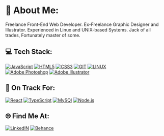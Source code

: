 
# 💫 About Me:
Freelance Front-End Web Developer. Ex-Freelance Graphic Designer and Illustrator. Experienced in Linux and UNIX-based Systems.
Jack of all trades, Fortunately master of some.


## 💻 Tech Stack:
[![JavaScript](https://img.shields.io/badge/javascript-%23323330.svg?style=for-the-badge&logo=javascript&logoColor=%23F7DF1E)](#) [![HTML5](https://img.shields.io/badge/html5-%23E34F26.svg?style=for-the-badge&logo=html5&logoColor=white)](#) [![CSS3](https://img.shields.io/badge/css3-%231572B6.svg?style=for-the-badge&logo=css3&logoColor=white)](#) [![GIT](https://img.shields.io/badge/Git-fc6d26?style=for-the-badge&logo=git&logoColor=white)](#) [![LINUX](https://img.shields.io/badge/Linux-FCC624?style=for-the-badge&logo=linux&logoColor=black)](#) <br>
[![Adobe Photoshop](https://img.shields.io/badge/adobe%20photoshop-%2331A8FF.svg?style=for-the-badge&logo=adobe%20photoshop&logoColor=white)](#) [![Adobe Illustrator](https://img.shields.io/badge/adobe%20illustrator-%23FF9A00.svg?style=for-the-badge&logo=adobe%20illustrator&logoColor=white)](#)

## 📖 On Track For:
[![React](https://img.shields.io/badge/react-%2320232a.svg?style=for-the-badge&logo=react&logoColor=%2361DAFB)](#) [![TypeScript](https://img.shields.io/badge/typescript-3178C6.svg?style=for-the-badge&logo=typescript&logoColor=white)](#) [![MySQl](https://img.shields.io/badge/MySql-4479A1?style=for-the-badge&logo=mysql&logoColor=white)](#) [![Node.js](https://img.shields.io/badge/Node%20js-292929?style=for-the-badge&logo=node.js&logoColor=#83be08)](#)

## 🌐 Find Me At:
[![LinkedIN](https://img.shields.io/badge/Linkedin-0A66C2?logo=linkedin&logoColor=white)](https://www.linkedin.com/in/georgeezzatt/) [![Behance](https://img.shields.io/badge/Behance-1769ff?logo=behance&logoColor=white)](https://behance.net/99gek) 



